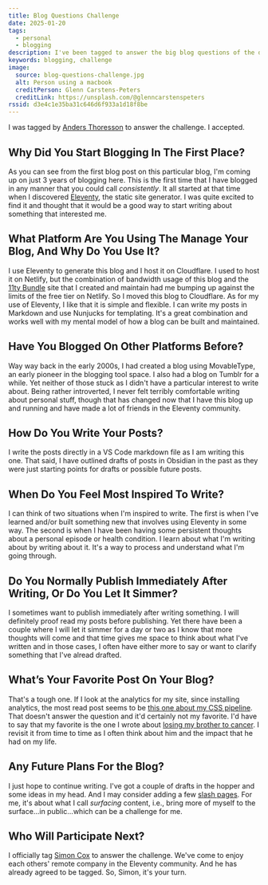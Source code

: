 ```yaml
---
title: Blog Questions Challenge
date: 2025-01-20
tags:
  - personal
  - blogging
description: I've been tagged to answer the big blog questions of the day. Here goes.
keywords: blogging, challenge
image:
  source: blog-questions-challenge.jpg
  alt: Person using a macbook
  creditPerson: Glenn Carstens-Peters
  creditLink: https://unsplash.com/@glenncarstenspeters
rssid: d3e4c1e35ba31c646d6f933a1d18f8be
---
```


I was tagged by [Anders Thoresson](https://anders.thoresson.se/post/2025/01/blog-question-challenge-2025/) to answer the challenge. I accepted.

## Why Did You Start Blogging In The First Place?

As you can see from the first blog post on this particular blog, I'm coming up on just 3 years of blogging here. This is the first time that I have blogged in any manner that you could call _consistently_. It all started at that time when I discovered [Eleventy](https://11ty.dev), the static site generator. I was quite excited to find it and thought that it would be a good way to start writing about something that interested me.

## What Platform Are You Using The Manage Your Blog, And Why Do You Use It?

I use Eleventy to generate this blog and I host it on Cloudflare. I used to host it on Netlify, but the combination of bandwidth usage of this blog and the [11ty Bundle](https://11tybundle.dev) site that I created and maintain had me bumping up against the limits of the free tier on Netlify. So I moved this blog to Cloudflare. As for my use of Eleventy, I like that it is simple and flexible. I can write my posts in Markdown and use Nunjucks for templating. It's a great combination and works well with my mental model of how a blog can be built and maintained.

## Have You Blogged On Other Platforms Before?

Way way back in the early 2000s, I had created a blog using MovableType, an early pioneer in the blogging tool space. I also had a blog on Tumblr for a while. Yet neither of those stuck as I didn't have a particular interest to write about. Being rather introverted, I never felt terribly comfortable writing about personal stuff, though that has changed now that I have this blog up and running and have made a lot of friends in the Eleventy community.

## How Do You Write Your Posts?

I write the posts directly in a VS Code markdown file as I am writing this one. That said, I have outlined drafts of posts in Obsidian in the past as they were just starting points for drafts or possible future posts.

## When Do You Feel Most Inspired To Write?

I can think of two situations when I'm inspired to write. The first is when I've learned and/or built something new that involves using Eleventy in some way. The second is when I have been having some persistent thoughts about a personal episode or health condition. I learn about what I'm writing about by writing about it. It's a way to process and understand what I'm going through.

## Do You Normally Publish Immediately After Writing, Or Do You Let It Simmer?

I sometimes want to publish immediately after writing something. I will definitely proof read my posts before publishing. Yet there have been a couple where I will let it simmer for a day or two as I know that more thoughts will come and that time gives me space to think about what I've written and in those cases, I often have either more to say or want to clarify something that I've alread drafted.

## What’s Your Favorite Post On Your Blog?

That's a tough one. If I look at the analytics for my site, since installing analytics, the most read post seems to be [this one about my CSS pipeline](https://bobmonsour.com/blog/the-evolution-of-my-CSS-pipeline-in-eleventy-part-2/). That doesn't answer the question and it'd certainly not my favorite. I'd have to say that my favorite is the one I wrote about [losing my brother to cancer](https://bobmonsour.com/blog/losing-my-brother-to-cancer/). I revisit it from time to time as I often think about him and the impact that he had on my life.

## Any Future Plans For the Blog?

I just hope to continue writing. I've got a couple of drafts in the hopper and some ideas in my head. And I may consider adding a few [slash pages](https://slashpages.net/). For me, it's about what I call _surfacing_ content, i.e., bring more of myself to the surface...in public...which can be a challenge for me.

## Who Will Participate Next?

I officially tag [Simon Cox](https://www.simoncox.com/) to answer the challenge. We've come to enjoy each others' remote company in the Eleventy community. And he has already agreed to be tagged. So, Simon, it's your turn.

